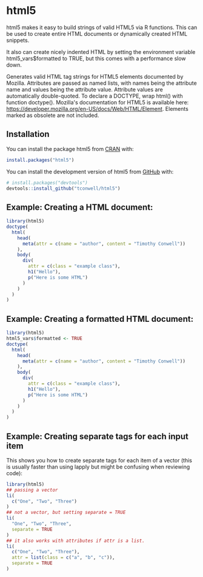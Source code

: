 
# html5

<!-- badges: start -->
<!-- badges: end -->

html5 makes it easy to build strings of valid HTML5 via R functions. This can 
be used to create entire HTML documents or dynamically created HTML snippets. 

It also can create nicely indented HTML by setting the environment variable 
html5_vars$formatted to TRUE, but this comes with a performance slow down.

Generates valid HTML tag strings for HTML5 elements documented by Mozilla. 
Attributes are passed as named lists, with names being the attribute name and values being the attribute value. 
Attribute values are automatically double-quoted. To declare a DOCTYPE, wrap html() with function doctype().
Mozilla's documentation for HTML5 is available here: <https://developer.mozilla.org/en-US/docs/Web/HTML/Element>.
Elements marked as obsolete are not included. 

## Installation

You can install the package html5 from [CRAN](https://cran.r-project.org/) with:

``` r
install.packages("html5")
```

You can install the development version of html5 from [GitHub](https://github.com/) with:

``` r
# install.packages("devtools")
devtools::install_github("tconwell/html5")
```

## Example: Creating a HTML document:

``` r
library(html5)
doctype(
  html(
    head(
      meta(attr = c(name = "author", content = "Timothy Conwell"))
    ),
    body(
      div(
        attr = c(class = "example class"),
        h1("Hello"),
        p("Here is some HTML")
      )
    )
  )
)
```

## Example: Creating a formatted HTML document:

``` r
library(html5)
html5_vars$formatted <- TRUE
doctype(
  html(
    head(
      meta(attr = c(name = "author", content = "Timothy Conwell"))
    ),
    body(
      div(
        attr = c(class = "example class"),
        h1("Hello"),
        p("Here is some HTML")
      )
    )
  )
)
```

## Example: Creating separate tags for each input item

This shows you how to create separate tags for each item of a vector (this is 
usually faster than using lapply but might be confusing when reviewing code):

``` r
library(html5)
## passing a vector
li(
  c("One", "Two", "Three")
)
## not a vector, but setting separate = TRUE
li(
  "One", "Two", "Three",
  separate = TRUE
)
## it also works with attributes if attr is a list.
li(
  c("One", "Two", "Three"), 
  attr = list(class = c("a", "b", "c")),
  separate = TRUE
)
```
